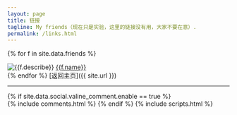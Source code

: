 ```yaml
---
layout: page
title: 链接
tagline: My friends（现在只是实验，这里的链接没有用，大家不要在意）.
permalink: /links.html
---
```



{% for f in site.data.friends %}
<div class="link-chip">
 <img alt="{{f.describe}}" src="{{f.image}}" class="link-chip-icon">
 <a title="{{f.describe}}" target="_blank" class="link-chip-title" href="{{f.url}}">{{f.name}}</a>
</div>
{% endfor %}
[返回主页]({{ site.url }})
<hr/>
  {% if site.data.social.valine_comment.enable  == true %}
  <script src="/comment/av-min.js"></script>
  <script src="/comment/Valine.min.js"></script>
  <div id="comments"></div>
  {% include comments.html %}
  {% endif %}
  {% include scripts.html %}
